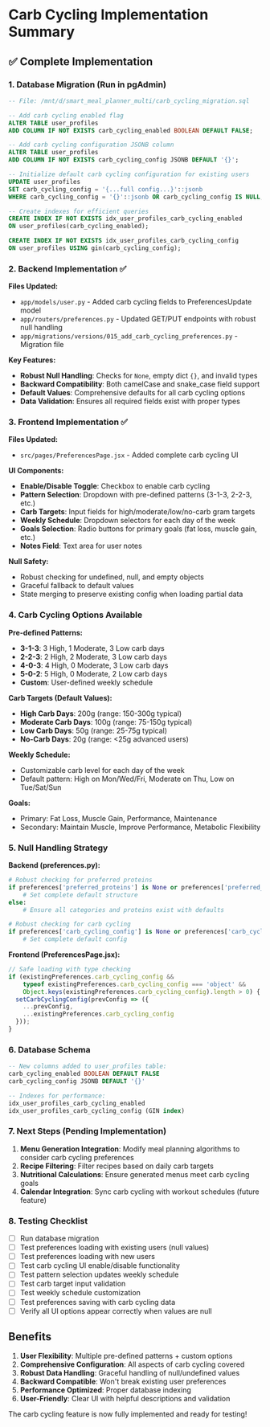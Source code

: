 # Carb Cycling Implementation Summary

## ✅ Complete Implementation

### 1. Database Migration (Run in pgAdmin)

```sql
-- File: /mnt/d/smart_meal_planner_multi/carb_cycling_migration.sql

-- Add carb cycling enabled flag
ALTER TABLE user_profiles 
ADD COLUMN IF NOT EXISTS carb_cycling_enabled BOOLEAN DEFAULT FALSE;

-- Add carb cycling configuration JSONB column
ALTER TABLE user_profiles 
ADD COLUMN IF NOT EXISTS carb_cycling_config JSONB DEFAULT '{}';

-- Initialize default carb cycling configuration for existing users
UPDATE user_profiles 
SET carb_cycling_config = '{...full config...}'::jsonb
WHERE carb_cycling_config = '{}'::jsonb OR carb_cycling_config IS NULL;

-- Create indexes for efficient queries
CREATE INDEX IF NOT EXISTS idx_user_profiles_carb_cycling_enabled 
ON user_profiles(carb_cycling_enabled);

CREATE INDEX IF NOT EXISTS idx_user_profiles_carb_cycling_config 
ON user_profiles USING gin(carb_cycling_config);
```

### 2. Backend Implementation ✅

**Files Updated:**
- `app/models/user.py` - Added carb cycling fields to PreferencesUpdate model
- `app/routers/preferences.py` - Updated GET/PUT endpoints with robust null handling
- `app/migrations/versions/015_add_carb_cycling_preferences.py` - Migration file

**Key Features:**
- **Robust Null Handling**: Checks for `None`, empty dict `{}`, and invalid types
- **Backward Compatibility**: Both camelCase and snake_case field support
- **Default Values**: Comprehensive defaults for all carb cycling options
- **Data Validation**: Ensures all required fields exist with proper types

### 3. Frontend Implementation ✅

**Files Updated:**
- `src/pages/PreferencesPage.jsx` - Added complete carb cycling UI

**UI Components:**
- **Enable/Disable Toggle**: Checkbox to enable carb cycling
- **Pattern Selection**: Dropdown with pre-defined patterns (3-1-3, 2-2-3, etc.)
- **Carb Targets**: Input fields for high/moderate/low/no-carb gram targets
- **Weekly Schedule**: Dropdown selectors for each day of the week
- **Goals Selection**: Radio buttons for primary goals (fat loss, muscle gain, etc.)
- **Notes Field**: Text area for user notes

**Null Safety:**
- Robust checking for undefined, null, and empty objects
- Graceful fallback to default values
- State merging to preserve existing config when loading partial data

### 4. Carb Cycling Options Available

**Pre-defined Patterns:**
- **3-1-3**: 3 High, 1 Moderate, 3 Low carb days
- **2-2-3**: 2 High, 2 Moderate, 3 Low carb days  
- **4-0-3**: 4 High, 0 Moderate, 3 Low carb days
- **5-0-2**: 5 High, 0 Moderate, 2 Low carb days
- **Custom**: User-defined weekly schedule

**Carb Targets (Default Values):**
- **High Carb Days**: 200g (range: 150-300g typical)
- **Moderate Carb Days**: 100g (range: 75-150g typical)
- **Low Carb Days**: 50g (range: 25-75g typical)
- **No-Carb Days**: 20g (range: <25g advanced users)

**Weekly Schedule:**
- Customizable carb level for each day of the week
- Default pattern: High on Mon/Wed/Fri, Moderate on Thu, Low on Tue/Sat/Sun

**Goals:**
- Primary: Fat Loss, Muscle Gain, Performance, Maintenance
- Secondary: Maintain Muscle, Improve Performance, Metabolic Flexibility

### 5. Null Handling Strategy

**Backend (preferences.py):**
```python
# Robust checking for preferred proteins
if preferences['preferred_proteins'] is None or preferences['preferred_proteins'] == {} or not isinstance(preferences['preferred_proteins'], dict):
    # Set complete default structure
else:
    # Ensure all categories and proteins exist with defaults

# Robust checking for carb cycling
if preferences['carb_cycling_config'] is None or preferences['carb_cycling_config'] == {} or not isinstance(preferences['carb_cycling_config'], dict):
    # Set complete default config
```

**Frontend (PreferencesPage.jsx):**
```javascript
// Safe loading with type checking
if (existingPreferences.carb_cycling_config && 
    typeof existingPreferences.carb_cycling_config === 'object' && 
    Object.keys(existingPreferences.carb_cycling_config).length > 0) {
  setCarbCyclingConfig(prevConfig => ({
    ...prevConfig,
    ...existingPreferences.carb_cycling_config
  }));
}
```

### 6. Database Schema

```sql
-- New columns added to user_profiles table:
carb_cycling_enabled BOOLEAN DEFAULT FALSE
carb_cycling_config JSONB DEFAULT '{}'

-- Indexes for performance:
idx_user_profiles_carb_cycling_enabled
idx_user_profiles_carb_cycling_config (GIN index)
```

### 7. Next Steps (Pending Implementation)

1. **Menu Generation Integration**: Modify meal planning algorithms to consider carb cycling preferences
2. **Recipe Filtering**: Filter recipes based on daily carb targets
3. **Nutritional Calculations**: Ensure generated menus meet carb cycling goals
4. **Calendar Integration**: Sync carb cycling with workout schedules (future feature)

### 8. Testing Checklist

- [ ] Run database migration
- [ ] Test preferences loading with existing users (null values)
- [ ] Test preferences loading with new users
- [ ] Test carb cycling UI enable/disable functionality
- [ ] Test pattern selection updates weekly schedule
- [ ] Test carb target input validation
- [ ] Test weekly schedule customization
- [ ] Test preferences saving with carb cycling data
- [ ] Verify all UI options appear correctly when values are null

## Benefits

1. **User Flexibility**: Multiple pre-defined patterns + custom options
2. **Comprehensive Configuration**: All aspects of carb cycling covered
3. **Robust Data Handling**: Graceful handling of null/undefined values
4. **Backward Compatible**: Won't break existing user preferences
5. **Performance Optimized**: Proper database indexing
6. **User-Friendly**: Clear UI with helpful descriptions and validation

The carb cycling feature is now fully implemented and ready for testing!
